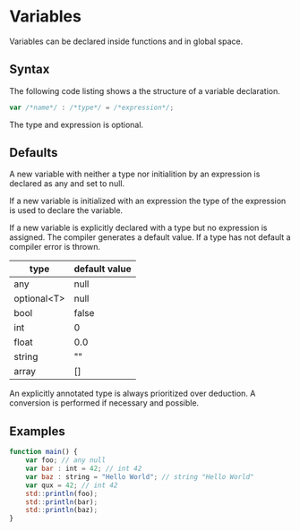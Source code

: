 # Variables

Variables can be declared inside functions and in global space.

## Syntax

The following code listing shows a the structure of a variable declaration.

```js
var /*name*/ : /*type*/ = /*expression*/;  
```

The type and expression is optional.

## Defaults

A new variable with neither a type nor initialition by an expression is declared as any and set to null.

If a new variable is initialized with an expression the type of the expression is used to declare the variable.

If a new variable is explicitly declared with a type but no expression is assigned. The compiler generates a default value. If a type has not default a compiler error is thrown. 

| type              | default value |
| ----------------- | ------------- |
| any               | null          |
| optional&lt;T&gt; | null          |
| bool              | false         |
| int               | 0             |
| float             | 0.0           |
| string            | ""            |
| array             | []            |

An explicitly annotated type is always prioritized over deduction. A conversion is performed if necessary and possible.

## Examples

```js
function main() {
	var foo; // any null
	var bar : int = 42; // int 42
	var baz : string = "Hello World"; // string "Hello World"
	var qux = 42; // int 42
	std::println(foo);
	std::println(bar);
	std::println(baz);
}
```

